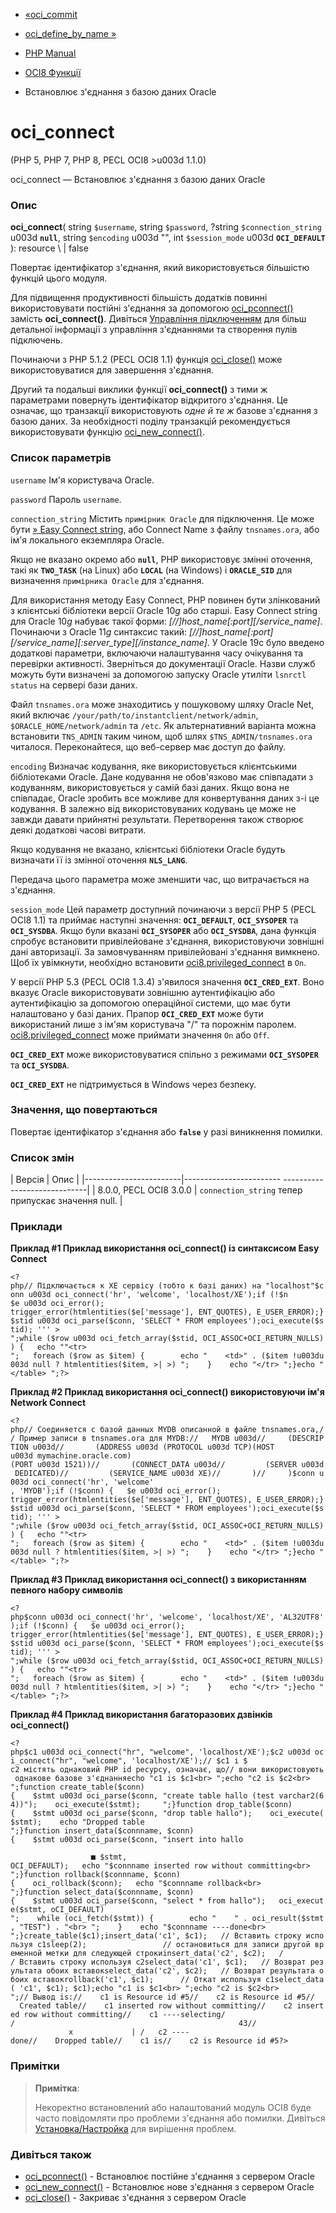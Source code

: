 - [«oci_commit](function.oci-commit.md)
- [oci_define_by_name »](function.oci-define-by-name.md)

- [PHP Manual](index.md)
- [OCI8 Функції](ref.oci8.md)
- Встановлює з'єднання з базою даних Oracle

# oci_connect

(PHP 5, PHP 7, PHP 8, PECL OCI8 \>u003d 1.1.0)

oci_connect — Встановлює з'єднання з базою даних Oracle

### Опис

**oci_connect**(
string `$username`,
string `$password`,
?string `$connection_string` u003d **`null`**,
string `$encoding` u003d "",
int `$session_mode` u003d **`OCI_DEFAULT`**
): resource \ | false

Повертає ідентифікатор з'єднання, який використовується більшістю
функцій цього модуля.

Для підвищення продуктивності більшість додатків повинні
використовувати постійні з'єднання за допомогою
[oci_pconnect()](function.oci-pconnect.md) замість **oci_connect()**.
Дивіться [Управління підключенням](oci8.connection.md) для більш
детальної інформації з управління з'єднаннями та створення пулів
підключень.

Починаючи з PHP 5.1.2 (PECL OCI8 1.1) функція
[oci_close()](function.oci-close.md) може використовуватися для
завершення з'єднання.

Другий та подальші виклики функції **oci_connect()** з тими ж
параметрами повернуть ідентифікатор відкритого з'єднання. Це означає,
що транзакції використовують *одне й те ж* базове з'єднання з базою
даних. За необхідності поділу транзакцій рекомендується
використовувати функцію [oci_new_connect()](function.oci-new-connect.md).

### Список параметрів

`username`
Ім'я користувача Oracle.

`password`
Пароль `username`.

`connection_string`
Містить `примірник Oracle` для підключення. Це може бути [» Easy
Connect
string](https://www.oracle.com/pls/topic/lookup?ctxu003ddblatest&idu003dGUID-E5358DEA-D619-4B7B-A799-3D2F802500F1),
або Connect Name з файлу `tnsnames.ora`, або ім'я локального екземпляра
Oracle.

Якщо не вказано окремо або **`null`**, PHP використовує змінні
оточення, такі як **`TWO_TASK`** (на Linux) або **`LOCAL`** (на
Windows) і **`ORACLE_SID`** для визначення `примірника Oracle` для
з'єднання.

Для використання методу Easy Connect, PHP повинен бути злінкований з
клієнтські бібліотеки версії Oracle 10*g* або старші. Easy Connect
string для Oracle 10*g* набуває такої форми:
*\[//\]host_name\[:port\]\[/service_name\]*. Починаючи з Oracle 11*g*
синтаксис такий:
*\[//\]host_name\[:port\]\[/service_name\]\[:server_type\]\[/instance_name\]*.
У Oracle 19c було введено додаткові параметри, включаючи налаштування
часу очікування та перевірки активності. Зверніться до документації
Oracle. Назви служб можуть бути визначені за допомогою запуску Oracle
утиліти `lsnrctl status` на сервері бази даних.

Файл `tnsnames.ora` може знаходитись у пошуковому шляху Oracle Net,
який включає `/your/path/to/instantclient/network/admin`,
`$ORACLE_HOME/network/admin` та `/etc`. Як альтернативний
варіанта можна встановити `TNS_ADMIN` таким чином, щоб шлях
`$TNS_ADMIN/tnsnames.ora` читалося. Переконайтеся, що веб-сервер має
доступ до файлу.

`encoding`
Визначає кодування, яке використовується клієнтськими бібліотеками Oracle.
Дане кодування не обов'язково має співпадати з кодуванням,
використовується у самій базі даних. Якщо вона не співпадає, Oracle зробить
все можливе для конвертування даних з-і це кодування. В
залежно від використовуваних кодувань це може не завжди давати
прийнятні результати. Перетворення також створює деякі
додаткові часові витрати.

Якщо кодування не вказано, клієнтські бібліотеки Oracle будуть визначати
її із змінної оточення **`NLS_LANG`**.

Передача цього параметра може зменшити час, що витрачається на
з'єднання.

`session_mode`
Цей параметр доступний починаючи з версії PHP 5 (PECL OCI8 1.1) та
приймає наступні значення: **`OCI_DEFAULT`**, **`OCI_SYSOPER`** та
**`OCI_SYSDBA`**. Якщо були вказані **`OCI_SYSOPER`** або
**`OCI_SYSDBA`**, дана функція спробує встановити привілейоване
з'єднання, використовуючи зовнішні дані авторизації. За замовчуванням
привілейовані з'єднання вимкнено. Щоб їх увімкнути, необхідно
встановити
[oci8.privileged_connect](oci8.configuration.md#ini.oci8.privileged-connect)
в `On`.

У версії PHP 5.3 (PECL OCI8 1.3.4) з'явилося значення
**`OCI_CRED_EXT`**. Воно вказує Oracle використовувати зовнішню
аутентифікацію або аутентифікацію за допомогою операційної системи, що
має бути налаштовано у базі даних. Прапор **`OCI_CRED_EXT`** може бути
використаний лише з ім'ям користувача "/" та порожнім паролем.
[oci8.privileged_connect](oci8.configuration.md#ini.oci8.privileged-connect)
може приймати значення `On` або `Off`.

**`OCI_CRED_EXT`** може використовуватися спільно з режимами
**`OCI_SYSOPER`** та **`OCI_SYSDBA`**.

**`OCI_CRED_EXT`** не підтримується в Windows через безпеку.

### Значення, що повертаються

Повертає ідентифікатор з'єднання або **`false`** у разі
виникнення помилки.

### Список змін

| Версія | Опис |
|------------------------|------------------------ -----------------------------|
| 8.0.0, PECL OCI8 3.0.0 | `connection_string` тепер припускає значення null. |

### Приклади

**Приклад #1 Приклад використання **oci_connect()** із синтаксисом Easy
Connect**

`<?php// Підключається к XE сервісу (тобто к базі даних) на "localhost"$conn u003d oci_connect('hr', 'welcome', 'localhost/XE');if (!$n $e u003d oci_error(); trigger_error(htmlentities($e['message'], ENT_QUOTES), E_USER_ERROR);}$stid u003d oci_parse($conn, 'SELECT * FROM employees');oci_execute($stid); ''' >
";while ($row u003d oci_fetch_array($stid, OCI_ASSOC+OCI_RETURN_NULLS)) {   echo ""<tr>
";   foreach ($row as $item) {        echo "    <td>" . ($item !u003du003d null ? htmlentities($item, >| >)
";    }    echo "</tr>
";}echo "</table>
";?> `

**Приклад #2 Приклад використання **oci_connect()** використовуючи ім'я Network
Connect**

` <?php// Соединяется с базой данных MYDB описанной в файле tnsnames.ora,// Пример записи в tnsnames.ora для MYDB://   MYDB u003d//     (DESCRIPTION u003d//       (ADDRESS u003d (PROTOCOL u003d TCP)(HOST u003d mymachine.oracle.com)(PORT u003d 1521))//       (CONNECT_DATA u003d//         (SERVER u003d DEDICATED)//         (SERVICE_NAME u003d XE)//       )//     )$conn u003d oci_connect('hr', 'welcome' , 'MYDB');if (!$conn) {   $e u003d oci_error(); trigger_error(htmlentities($e['message'], ENT_QUOTES), E_USER_ERROR);}$stid u003d oci_parse($conn, 'SELECT * FROM employees');oci_execute($stid); ''' >
";while ($row u003d oci_fetch_array($stid, OCI_ASSOC+OCI_RETURN_NULLS)) {   echo ""<tr>
";   foreach ($row as $item) {        echo "    <td>" . ($item !u003du003d null ? htmlentities($item, >| >)
";    }    echo "</tr>
";}echo "</table>
";?> `

**Приклад #3 Приклад використання **oci_connect()** з використанням
певного набору символів**

` <?php$conn u003d oci_connect('hr', 'welcome', 'localhost/XE', 'AL32UTF8');if (!$conn) {   $e u003d oci_error(); trigger_error(htmlentities($e['message'], ENT_QUOTES), E_USER_ERROR);}$stid u003d oci_parse($conn, 'SELECT * FROM employees');oci_execute($stid); ''' >
";while ($row u003d oci_fetch_array($stid, OCI_ASSOC+OCI_RETURN_NULLS)) {   echo ""<tr>
";   foreach ($row as $item) {        echo "    <td>" . ($item !u003du003d null ? htmlentities($item, >| >)
";    }    echo "</tr>
";}echo "</table>
";?> `

**Приклад #4 Приклад використання багаторазових дзвінків
**oci_connect()****

` <?php$c1 u003d oci_connect("hr", "welcome", 'localhost/XE');$c2 u003d oci_connect("hr", "welcome", 'localhost/XE');// $c1 і $ c2 містять однаковий PHP id ресурсу, означає, що// вони використовують однакове базове з'єднанняecho "c1 is $c1<br>
";echo "c2 is $c2<br>
";function create_table($conn){    $stmt u003d oci_parse($conn, "create table hallo (test varchar2(64))");    oci_execute($stmt);    
";}function drop_table($conn){    $stmt u003d oci_parse($conn, "drop table hallo");    oci_execute($stmt);    echo "Dropped table
";}function insert_data($connname, $conn){    $stmt u003d oci_parse($conn, "insert into hallo                                                                                                          ■ $stmt, OCI_DEFAULT);   echo "$connname inserted row without committing<br>
";}function rollback($connname, $conn){    oci_rollback($conn);   echo "$connname rollback<br>
";}function select_data($connname, $conn){    $stmt u003d oci_parse($conn, "select * from hallo");   oci_execute($stmt, oCI_DEFAULT)
";    while (oci_fetch($stmt)) {        echo "    " . oci_result($stmt, "TEST") . "<br>
";    }    echo "$connname ----done<br>
";}create_table($c1);insert_data('c1', $c1);   // Вставить строку используя c1sleep(2);                 // остановиться для записи другой временной метки для следующей строкиinsert_data('c2', $c2);   / / Вставить строку используя c2select_data('c1', $c1);   // Возврат результата обоих вставокselect_data('c2', $c2);   // Возврат результата обоих вставокrollback('c1', $c1);      // Откат используя c1select_data( 'c1', $c1); $c1);echo "c1 is $c1<br>
";echo "c2 is $c2<br>
";// Вывод is://    c1 is Resource id #5//    c2 is Resource id #5//    Created table//    c1 inserted row without committing//    c2 inserted row without committing//    c1 ----selecting/ /                                                  43//                            х             | /   c2 ----done//    Dropped table//    c1 is//    c2 is Resource id #5?> `

### Примітки

> **Примітка**:
>
> Некоректно встановлений або налаштований модуль OCI8 буде часто
> повідомляти про проблеми з'єднання або помилки. Дивіться
> [Установка/Настройка](oci8.setup.md) для вирішення проблем.

### Дивіться також

- [oci_pconnect()](function.oci-pconnect.md) - Встановлює
постійне з'єднання з сервером Oracle
- [oci_new_connect()](function.oci-new-connect.md) - Встановлює
нове з'єднання з сервером Oracle
- [oci_close()](function.oci-close.md) - Закриває з'єднання з
сервером Oracle
